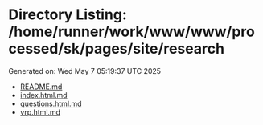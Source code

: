 # Directory Listing: /home/runner/work/www/www/processed/sk/pages/site/research
Generated on: Wed May  7 05:19:37 UTC 2025

- [README.md](README.md)
- [index.html.md](index.html.md)
- [questions.html.md](questions.html.md)
- [vrp.html.md](vrp.html.md)
